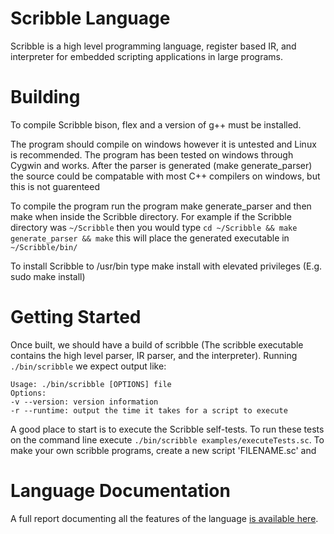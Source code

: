 # Scribble Language

Scribble is a high level programming language, register based IR, and interpreter for embedded scripting applications in large programs.

# Building

To compile Scribble bison, flex and a version of g++ must be installed.

The program should compile on windows however it is untested and Linux is recommended.
The program has been tested on windows through Cygwin and works. After the parser is generated
(make generate_parser) the source could be compatable with most C++ compilers on windows, but this is not guarenteed

To compile the program run the program make generate_parser and then make when inside the Scribble directory.
For example if the Scribble directory was `~/Scribble` then you would type 
`cd ~/Scribble && make generate_parser && make` this will place the generated executable in `~/Scribble/bin/`

To install Scribble to /usr/bin type make install with elevated privileges (E.g. sudo make install)

# Getting Started

Once built, we should have a build of scribble (The scribble executable contains the high level parser, IR parser, and the interpreter). Running `./bin/scribble` we expect output like:
```
Usage: ./bin/scribble [OPTIONS] file
Options:
-v --version: version information
-r --runtime: output the time it takes for a script to execute
```

A good place to start is to execute the Scribble self-tests. To run these tests on the command line execute `./bin/scribble examples/executeTests.sc`. To make your own scribble programs, create a new script 'FILENAME.sc' and

# Language Documentation

A full report documenting all the features of the language [is available here](https://github.com/jawline/Scribble/blob/master/docs/Final%20Report/Report.pdf).
